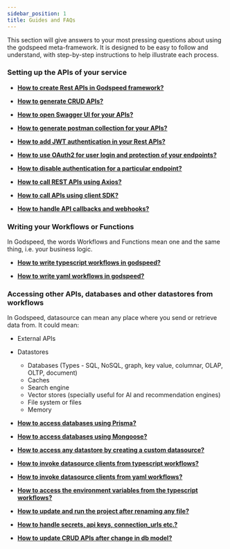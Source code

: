 ```yaml
---
sidebar_position: 1
title: Guides and FAQs
---
```


This section will give answers to your most pressing questions about using the godspeed meta-framework. 
It is designed to be easy to follow and understand, with step-by-step instructions to help illustrate each process.

### Setting up the APIs of your service

- **[How to create Rest APIs in Godspeed framework?](/docs/microservices-framework/how-to/create-api)**

- **[How to generate CRUD APIs?](/docs/microservices-framework/CRUD_API)**

- **[How to open Swagger UI for your APIs?](/docs/microservices-framework/guide/get-started#step-3-access-swagger-ui)**

- **[How to generate postman collection for your APIs?](/docs/microservices-framework/guide/get-started#postman-collection)**  

- **[How to add JWT authentication in your Rest APIs?](/docs/microservices-framework/authentication/jwt-authentication)**

- **[How to use OAuth2 for user login and protection of your endpoints?](/docs/microservices-framework/authentication/oauth2-authentication)**

- **[How to disable authentication for a particular endpoint? ](/docs/microservices-framework/authentication/jwt-authentication#disabling-jwt-authentication-at-event-level)**

- **[How to call REST APIs using Axios?](/docs/microservices-framework/how-to/axios-apis)**

- **[How to call APIs using client SDK?](/docs/microservices-framework/datasources/create-custom-datasource)**

- **[How to handle API callbacks and webhooks?](/docs/microservices-framework/how-to/callbacks)**



### Writing your Workflows or Functions
In Godspeed, the words Workflows and Functions mean one and the same thing, i.e. your business logic.

- **[How to write typescript workflows in godspeed?](/docs/microservices-framework/workflows/native-language-functions)**

- **[How to write yaml workflows in godspeed?](/docs/microservices-framework/workflows/yaml-workflows/workflow-dsl)**

<!-- - **[When to prefer writing typescript workflows over yaml? And vice versa?]() -->

### Accessing other APIs, databases and other datastores from workflows
In Godspeed, datasource can mean any place where you send or retrieve data from. It could mean:
- External APIs
- Datastores
  - Databases (Types - SQL, NoSQL, graph, key value, columnar, OLAP, OLTP, document)
  - Caches
  - Search engine
  - Vector stores (specially useful for AI and recommendation engines)
  - File system or files
  - Memory

- **[How to access databases using Prisma?](/docs/microservices-framework/databases/Overview)**

- **[How to access databases using Mongoose?](/docs/microservices-framework/databases/MongoDB#mongoose-as-datasource-plugin)**

- **[How to access any datastore by creating a custom datasource?](/docs/microservices-framework/datasources/create-custom-datasource)**

- **[How to invoke datasource clients from typescript workflows?](/docs/microservices-framework/how-to/call-datasource)**

- **[How to invoke datasource clients from yaml workflows?](/docs/microservices-framework/how-to/call-datasource)**

- **[How to access the environment variables from the typescript workflows?](/docs/microservices-framework/how-to/short-faqs)**

- **[How to update and run the project after renaming any file?](/docs/microservices-framework/how-to/short-faqs#how-to-update-and-run-the-project-after-renaming-any-file)**

- **[How to handle secrets, api keys, connection_urls etc.?](/docs/microservices-framework/how-to/short-faqs#how-to-handle-secrets-api-keys-connection_urls-etc)**

- **[How to update CRUD APIs after change in db model?](/docs/microservices-framework/how-to/short-faqs#how-to-update-crud-apis-after-change-in-db-model)**
